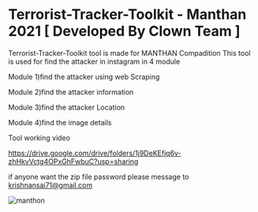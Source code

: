 # Terrorist-Tracker-Toolkit - Manthan 2021 [ Developed By Clown Team ]


Terrorist-Tracker-Toolkit tool is made for MANTHAN Compadition This tool is used for find the attacker in instagram in 4 module 

Module  1)find the attacker using web Scraping 


Module  2)find the attacker information 


Module  3)find the attacker Location


Module  4)find the image details

Tool working video 

https://drive.google.com/drive/folders/1j9DeKEfjq6v-zhHkvVctg4OPxGhFwbuC?usp=sharing


if anyone want the zip file password please message to krishnansai71@gmail.com



![manthon](https://user-images.githubusercontent.com/65504920/134337445-7aeeb2be-1929-4bfe-9437-fcd6c0e7d94e.png)
